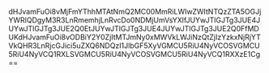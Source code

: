 dHJvamFuOi8vMjFmYThhMTAtNmQ2MC00MmRiLWIwZWItNTQzZTA5OGJjYWRlQDgyM3R3LnRmemhjLnRvcDo0NDMjUmVsYXlfJUYwJTlGJTg3JUE4JUYwJTlGJTg3JUE2Q0EtJUYwJTlGJTg3JUE4JUYwJTlGJTg3JUE2Q0FfMDUKdHJvamFuOi8vODBiY2Y0ZjItMTJmNy0xMWVkLWJiNzQtZjIzYzkxNjRjYTVkQHR3LnRjcGJici5uZXQ6NDQzI1JlbGF5XyVGMCU5RiU4NyVCOSVGMCU5RiU4NyVCQ1RXLSVGMCU5RiU4NyVCOSVGMCU5RiU4NyVCQ1RXXzE1Cg==